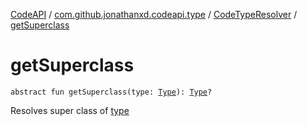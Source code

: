 [CodeAPI](../../index.md) / [com.github.jonathanxd.codeapi.type](../index.md) / [CodeTypeResolver](index.md) / [getSuperclass](.)

# getSuperclass

`abstract fun getSuperclass(type: `[`Type`](http://docs.oracle.com/javase/6/docs/api/java/lang/reflect/Type.html)`): `[`Type`](http://docs.oracle.com/javase/6/docs/api/java/lang/reflect/Type.html)`?`

Resolves super class of [type](get-superclass.md#com.github.jonathanxd.codeapi.type.CodeTypeResolver$getSuperclass(java.lang.reflect.Type)/type)


